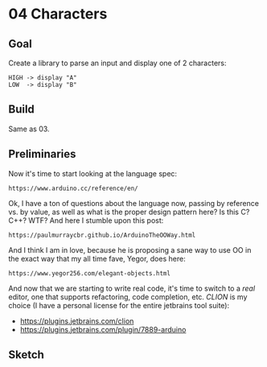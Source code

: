 # 04 Characters

## Goal

Create a library to parse an input and display one of 2 characters:

    HIGH -> display "A"
    LOW  -> display "B"

## Build

Same as 03.

## Preliminaries

Now it's time to start looking at the language spec:

    https://www.arduino.cc/reference/en/

Ok, I have a ton of questions about the language now, passing by reference vs. by value,
as well as what is the proper design pattern here? Is this C? C++? WTF? And here I stumble
upon this post:

    https://paulmurraycbr.github.io/ArduinoTheOOWay.html

And I think I am in love, because he is proposing a sane way to use OO in the exact way
that my all time fave, Yegor, does here:

    https://www.yegor256.com/elegant-objects.html

And now that we are starting to write real code, it's time to switch to a
*real* editor, one that supports refactoring, code completion, etc. _CLION_ is
my choice (I have a personal license for the entire jetbrains tool suite):

* https://plugins.jetbrains.com/clion
* https://plugins.jetbrains.com/plugin/7889-arduino

## Sketch


